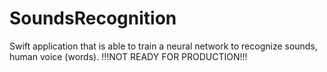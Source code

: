 # SoundsRecognition
Swift application that is able to train a neural network to recognize sounds, human voice (words). !!!NOT READY FOR PRODUCTION!!!
